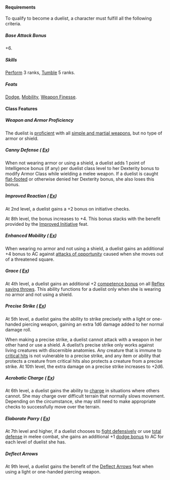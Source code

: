 #### Requirements

To qualify to become a duelist, a character must fulfill all the following criteria.

##### Base Attack Bonus

+6.

##### Skills

  [Perform](/srd/skills/perform.htm) 3 ranks, [Tumble](/srd/skills/tumble.htm) 5 ranks.

##### Feats

  [Dodge](/srd/feats.htm#dodge), [Mobility](/srd/feats.htm#mobility), [Weapon Finesse](/srd/feats.htm#weaponFinesse).

#### Class Features

##### Weapon and Armor Proficiency

The duelist is [proficient](/srd/combat/combatModifiers.htm#weaponArmorAndShieldProficiency) with all [simple and martial weapons](/srd/equipment/weapons.htm#simpleMartialandExoticWeapons), but no type of armor or shield.

##### Canny Defense ( [Ex](/srd/specialAbilities.htm#extraordinaryAbilities))

When not wearing armor or using a shield, a duelist adds 1 point of Intelligence bonus (if any) per duelist class level to her Dexterity bonus to modify Armor Class while wielding a melee weapon. If a duelist is caught [flat-footed](/srd/conditionSummary.htm#flatFooted) or otherwise denied her Dexterity bonus, she also loses this bonus.

##### Improved Reaction ( [Ex](/srd/specialAbilities.htm#extraordinaryAbilities))

At 2nd level, a duelist gains a +2 bonus on initiative checks.

At 8th level, the bonus increases to +4. This bonus stacks with the benefit provided by the [Improved Initiative](/srd/feats.htm#improvedInitiative) feat.

##### Enhanced Mobility ( [Ex](/srd/specialAbilities.htm#extraordinaryAbilities))

When wearing no armor and not using a shield, a duelist gains an additional +4 bonus to AC against [attacks of opportunity](/srd/combat/attacksOfOpportunity.htm) caused when she moves out of a threatened square.

##### Grace ( [Ex](/srd/specialAbilities.htm#extraordinaryAbilities))

At 4th level, a duelist gains an additional +2 [competence bonus](/srd/theBasics.htm#competenceModifier) on all [Reflex saving throws](/srd/combat/combatStatistics.htm#reflex). This ability functions for a duelist only when she is wearing no armor and not using a shield.

##### Precise Strike ( [Ex](/srd/specialAbilities.htm#extraordinaryAbilities))

At 5th level, a duelist gains the ability to strike precisely with a light or one-handed piercing weapon, gaining an extra 1d6 damage added to her normal damage roll.

When making a precise strike, a duelist cannot attack with a weapon in her other hand or use a shield. A duelist’s precise strike only works against living creatures with discernible anatomies. Any creature that is immune to [critical hits](/srd/combat/actionsInCombat.htm#criticalHits) is not vulnerable to a precise strike, and any item or ability that protects a creature from critical hits also protects a creature from a precise strike. At 10th level, the extra damage on a precise strike increases to +2d6.

##### Acrobatic Charge ( [Ex](/srd/specialAbilities.htm#extraordinaryAbilities))

At 6th level, a duelist gains the ability to [charge](/srd/combat/specialAttacks.htm#charge) in situations where others cannot. She may charge over difficult terrain that normally slows movement. Depending on the circumstance, she may still need to make appropriate checks to successfully move over the terrain.

##### Elaborate Parry ( [Ex](/srd/specialAbilities.htm#extraordinaryAbilities))

At 7th level and higher, if a duelist chooses to [fight defensively](/srd/combat/actionsInCombat.htm#fightingDefensivelyasaStandardAction) or use [total defense](/srd/combat/actionsInCombat.htm#totalDefense) in melee combat, she gains an additional +1 [dodge bonus](/srd/theBasics.htm#dodgeBonus) to AC for each level of duelist she has.

##### Deflect Arrows

At 9th level, a duelist gains the benefit of the [Deflect Arrows](/srd/feats.htm#deflectArrows) feat when using a light or one-handed piercing weapon.
